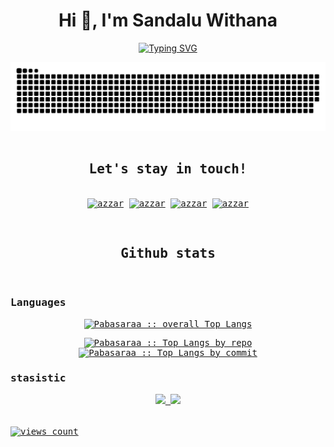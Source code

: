 <div align="center">
<h1 align="center">Hi 👋, I'm Sandalu Withana</h1>
<p align="center"><a href="https://git.io/typing-svg"><img src="https://readme-typing-svg.demolab.com?font=Fira+Code&pause=1000&color=0E7334&center=true&vCenter=true&width=435&lines=Software+Engineer;Full+Stack+Developer;have+high+creativity;Able+to+work+in+team+or+individual+" alt="Typing SVG" /></a></p>
</div>
<div align="center">
<picture>
  <source media="(prefers-color-scheme: dark)" srcset="https://raw.githubusercontent.com/platane/platane/output/github-contribution-grid-snake-dark.svg">
  <source media="(prefers-color-scheme: light)" srcset="https://raw.githubusercontent.com/platane/platane/output/github-contribution-grid-snake.svg">
  <img alt="github contribution grid snake animation" src="https://raw.githubusercontent.com/platane/platane/output/github-contribution-grid-snake.svg">
</picture>
</div>

<br/>
<div>
  <samp>
    <h2 align="center">Let's stay in touch!</h2>
    <p align="center">
      <br/>
      <a href="https://www.linkedin.com/in/pabasara-withana-4866601b6/" target="blank"><img align="center"
         src="https://img.shields.io/badge/linkedin-%231DA1F2.svg?style=for-the-badge&logo=linkedin&logoColor=white"
         alt="azzar" height="30"/></a>
      <a href="mailto:pabasara.was@gmail.com" target="blank"><img align="center"
         src="https://img.shields.io/badge/gmail-EA4335.svg?style=for-the-badge&logo=gmail&logoColor=white"
         alt="azzar" height="30"/></a>
      <a href="https://wa.me/+94779530268" target="blank"><img align="center"
         src="https://img.shields.io/badge/whatsapp-4B7F1.svg?style=for-the-badge&logo=whatsapp&logoColor=white"
         alt="azzar" height="30"/></a>
      <a href="https://twitter.com/PabasaraWithana" target="blank"><img align="center"
         src="https://img.shields.io/badge/twitter-1DA1F2.svg?style=for-the-badge&logo=twitter&logoColor=white"
         alt="azzar" height="30"/></a>
    </p>
  </samp>
</div>

<br/>
  
  <div>
  <samp>
    <h2 align="center"> Github stats </h2>
      <br/>
  <h3>Languages</h3>
            <p align="center">
        <a href="https://github.com/Pabasaraa/">
          <img src="https://github-readme-stats.vercel.app/api/top-langs/?username=Pabasaraa&langs_count=6&theme=gotham&layout=compact&hide_border=true"
          alt="Pabasaraa :: overall Top Langs " /></a>
      </p>
        <p align="center">
          <a href="https://github.com/Pabasaraa/">
          <img width="45%" src="https://github-profile-summary-cards.vercel.app/api/cards/repos-per-language?username=Pabasaraa&theme=gotham&layout=compact&hide_border=true"
          alt="Pabasaraa :: Top Langs by repo" />
          <img width="45%" src="https://github-profile-summary-cards.vercel.app/api/cards/most-commit-language?username=Pabasaraa&theme=gotham&layout=compact&hide_border=true"
          alt="Pabasaraa :: Top Langs by commit" />
          </a>
        </p>
      
  <h3>stasistic</h3>
        <p align="center">
          <a href="https://github.com/Pabasaraa/">
          <img width="49.5%" src="https://github-readme-stats.vercel.app/api?username=Pabasaraa&show_icons=true&theme=gotham&hide_border=true" />
          <img width="49.5%" src="https://github-readme-streak-stats.herokuapp.com/?user=Pabasaraa&theme=gotham&hide_border=true" />
          </a>
       </p>
     <br>
     <a href="github.com/1999AZZAR" target="blank"><img align="center" 
     src="https://komarev.com/ghpvc/?username=Pabasaraa&color=yellow&style=for-the-badge&label=PROFILE+VIEWS" height="25"
     alt="views count" /></a>
     </samp>
  </div>    
